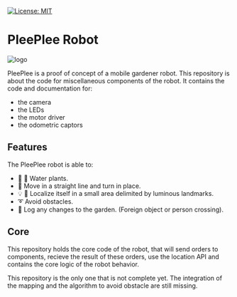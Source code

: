 [![License: MIT](https://img.shields.io/badge/License-MIT-yellow.svg)](https://opensource.org/licenses/MIT)

# PleePlee Robot

![logo](https://github.com/pleeplee-robot/location/blob/master/resources/logo-pleeplee.png)

PleePlee is a proof of concept of a mobile gardener robot.
This repository is about the code for miscellaneous components of the robot.
It contains the code and documentation for:
- the camera
- the LEDs
- the motor driver
- the odometric captors

## Features

The PleePlee robot is able to:
- :seedling: :shower: Water plants.
- :car: Move in a straight line and turn in place.
- :bulb: :satellite: Localize itself in a small area delimited by luminous landmarks.
- :curly_loop: Avoid obstacles.
- :eyes: Log any changes to the garden. (Foreign object or person crossing).


## Core

This repository holds the core code of the robot, that will send orders
to components, recieve the result of these orders, use the location API
and contains the core logic of the robot behavior.

This repository is the only one that is not complete yet. The integration of
the mapping and the algorithm to avoid obstacle are still missing.


